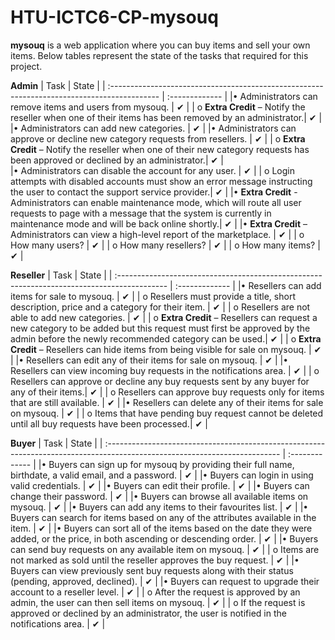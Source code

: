 # HTU-ICTC6-CP-mysouq

**mysouq** is a web application where you can buy items and sell your own items.
Below tables represent the state of the tasks that required for this project.


**Admin**
| Task                                                                                        | State          |
| :------------------------------------------------------------------------------------------ | :------------- |
|• Administrators can remove items and users from mysouq.                                     |       ✔         |
|   o **Extra Credit** – Notify the reseller when one of their items has been removed by an administrator.|       ✔         |
|• Administrators can add new categories.                                                     |        ✔        |
|• Administrators can approve or decline new category requests from resellers.                |        ✔        |
|	  o **Extra Credit** – Notify the reseller when one of their new category requests has been approved or declined by an administrator.|        ✔        | 	
|• Administrators can disable the account for any user.                                       |        ✔        |
|   o Login attempts with disabled accounts must show an error message instructing the user to contact the support service provider.|        ✔        |
|• **Extra Credit** - Administrators can enable maintenance mode, which will route all user requests to page with a message that the system is currently in maintenance mode and will be back online shortly.|        ✔        |
|• **Extra Credit** – Administrators can view a high-level report of the marketplace.          |        ✔        |
|   o How many users?                                                                          |        ✔        |
|   o How many resellers?                                                                      |        ✔        |
|   o How many items?                                                                          |        ✔        |




**Reseller**
| Task                                                                                        | State           |
| :------------------------------------------------------------------------------------------ | :-------------  |
|• Resellers can add items for sale to mysouq.                                                |        ✔        |
|   o Resellers must provide a title, short description, price and a category for their item. |        ✔        |
|   o Resellers are not able to add new categories.                                           |        ✔        |
|   o **Extra Credit** – Resellers can request a new category to be added but this request must first be approved by the admin before the newly recommended category can be used.|        ✔        |
|   o **Extra Credit** – Resellers can hide items from being visible for sale on mysouq.          |        ✔        |
|• Resellers can edit any of their items for sale on mysouq.                                  |        ✔        |
|• Resellers can view incoming buy requests in the notifications area.                        |        ✔        |
|   o Resellers can approve or decline any buy requests sent by any buyer for any of their items.|        ✔        | 
|   o Resellers can approve buy requests only for items that are still available. 	          |        ✔        |
|• Resellers can delete any of their items for sale on mysouq.                                |        ✔        |
|   o Items that have pending buy request cannot be deleted until all buy requests have been processed.|        ✔        |




**Buyer**
| Task                                                                                                                       | State           |
| :------------------------------------------------------------------------------------------------------------------------- | :-------------  |
|• Buyers can sign up for mysouq by providing their full name, birthdate, a valid email, and a password.                     |        ✔        |
|• Buyers can login in using valid credentials.                                                                              |        ✔        |
|• Buyers can edit their profile.                                                                                            |        ✔        |
|• Buyers can change their password.                                                                                         |        ✔        |
|• Buyers can browse all available items on mysouq.                                                                          |        ✔        |
|• Buyers can add any items to their favourites list.                                                                        |        ✔        |
|• Buyers can search for items based on any of the attributes available in the item.                                         |        ✔        |
|• Buyers can sort all of the items based on the date they were added, or the price, in both ascending or descending order.  |        ✔        |
|• Buyers can send buy requests on any available item on mysouq.                                                             |        ✔        |
|     o Items are not marked as sold until the reseller approves the buy request.                                            |        ✔        |
|• Buyers can view previously sent buy requests along with their status (pending, approved, declined).                       |        ✔        |
|• Buyers can request to upgrade their account to a reseller level.                                                          |        ✔        |
|     o After the request is approved by an admin, the user can then sell items on mysouq.                                   |        ✔        |
|     o If the request is approved or declined by an administrator, the user is notified in the notifications area.          |        ✔        |

